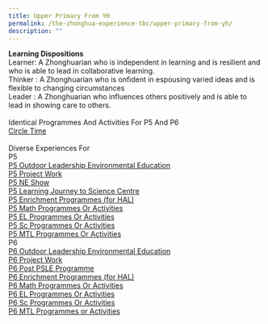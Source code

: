 ```yaml
---
title: Upper Primary From YH
permalink: /the-zhonghua-experience-tbc/upper-primary-from-yh/
description: ""
---
```

**Learning Dispositions**
<br>Learner: A Zhonghuarian who is independent in learning and is resilient and who is able to lead in collaborative learning.
<br>Thinker : A Zhonghuarian who is onfident in espousing varied ideas and is flexible to changing circumstances
<br>Leader : A Zhonghuarian who influences others positively and is able to lead in showing care to others.
<br><br>Identical Programmes And Activities For P5 And P6
<br>[Circle Time](/list-of-zps-exp-for-upper-pri/circle-time/)
<br><br>Diverse Experiences For
<br>P5
<br>[P5 Outdoor Leadership Environmental Education](/list-of-zps-exp-for-upper-pri/p5-ole/)
<br>[P5 Project Work](/list-of-zps-exp-for-upper-pri/p5-project-work/)
<br>[P5 NE Show](/list-of-zps-exp-for-upper-pri/p5-ne-show/)
<br>[P5 Learning Journey to Science Centre](/list-of-zps-exp-for-upper-pri/p5-lj-to-science-centre/)
<br>[P5 Enrichment Programmes (for HAL)](/list-of-zps-exp-for-upper-pri/p5-enrichment-programmes-for-hal/) 
<br>[P5 Math Programmes Or Activities](/list-of-zps-exp-for-upper-pri/p5-math-programme-or-activities/)
<br>[P5 EL Programmes Or Activities](/list-of-zps-exp-for-upper-pri/p5-el-programmes-or-activities/) 
<br>[P5 Sc Programmes Or Activities](/list-of-zps-exp-for-upper-pri/p5-sc-programmes-or-activities/)
<br>[P5 MTL Programmes Or Activities](/list-of-zps-exp-for-upper-pri/p5-mtl-programmes-or-activities/)
<br>P6
<br>[P6 Outdoor Leadership Environmental Education](/list-of-zps-exp-for-upper-pri/p6-ole/)
<br>[P6 Project Work](/list-of-zps-exp-for-upper-pri/p6-project-work/)
<br>[P6 Post PSLE Programme ](/list-of-zps-exp-for-upper-pri/p6-post-psle-programme/) 
<br>[P6 Enrichment Programmes (for HAL)](/list-of-zps-exp-for-upper-pri/p6-enrichment-programmes-for-hal/) 
<br>[P6 Math Programmes Or Activities](/list-of-zps-exp-for-upper-pri/p6-math-programmes-or-activities/) 
<br>[P6 EL Programmes Or Activities](/list-of-zps-exp-for-upper-pri/p6-el-programmes-or-activities/) 
<br>[P6 Sc Programmes Or Activities](/list-of-zps-exp-for-upper-pri/p6-sc-programmes-or-activities/)
<br>[P6 MTL Programmes or Activities](/list-of-zps-exp-for-upper-pri/p6-mtl-programmes-or-activities/)